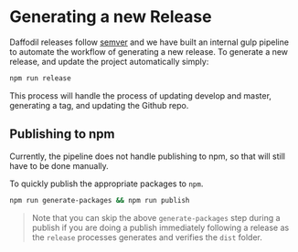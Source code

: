 # Generating a new Release

Daffodil releases follow [semver](https://semver.org/) and we have built an internal gulp pipeline to automate the workflow of generating a new release. To generate a new release, and update the project automatically simply:

```bash
npm run release
```

This process will handle the process of updating develop and master, generating a tag, and updating the Github repo. 

## Publishing to npm

Currently, the pipeline does not handle publishing to npm, so that will still have to be done manually. 

To quickly publish the appropriate packages to `npm`.

```bash
npm run generate-packages && npm run publish
```

> Note that you can skip the above `generate-packages` step during a publish if you are doing a publish immediately following a release as the `release` processes generates and verifies the `dist` folder.
